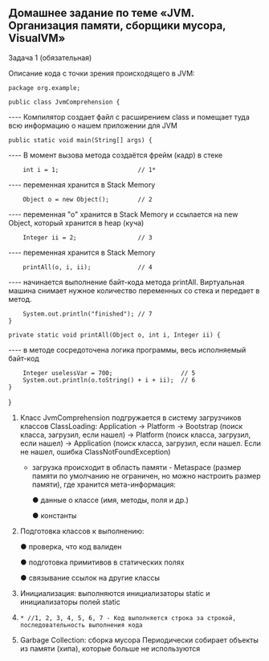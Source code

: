 ## Домашнее задание по теме «JVM. Организация памяти, сборщики мусора, VisualVM»
Задача 1 (обязательная)

Описание кода с точки зрения происходящего в JVM:

    package org.example;

    public class JvmComprehension {
---- Компилятор создает файл с расширением class и помещает туда всю информацию о нашем приложении для JVM

    public static void main(String[] args) { 
---- В момент вызова метода создаётся фрейм (кадр) в стеке

        int i = 1;                      // 1*
---- переменная хранится в Stack Memory

        Object o = new Object();        // 2
---- переменная "о" хранится в Stack Memory и ссылается на new Object, который хранится в heap (куча)

        Integer ii = 2;                 // 3
---- переменная хранится в Stack Memory

        printAll(o, i, ii);             // 4
---- начинается выполнение байт-кода метода printAll.
Виртуальная машина снимает нужное количество переменных со стека и передает в метод.

        System.out.println("finished"); // 7
    }

    private static void printAll(Object o, int i, Integer ii) {
---- в методе сосредоточена логика программы, весь исполняемый байт-код

        Integer uselessVar = 700;                   // 5
        System.out.println(o.toString() + i + ii);  // 6
    }
}

1) Класс JvmComprehension подгружается в систему загрузчиков классов ClassLoading: Application ->
   Platform -> Bootstrap (поиск класса, загрузил, если нашел) -> Platform (поиск класса, загрузил, если нашел) ->
   Application (поиск класса, загрузил, если нашел. Если не нашел, ошибка ClassNotFoundException)
    - загрузка происходит в область памяти - Metaspace (размер памяти по умолчанию не ограничен, 
      но можно настроить размер памяти),
      где хранится мета-информация:
   
      ● данные о классе (имя, методы, поля и др.)
   
      ● константы
2) Подготовка классов к выполнению:

   ● проверка, что код валиден

   ● подготовка примитивов в статических
   полях

   ● связывание ссылок на другие классы
3) Инициализация:
   выполняются инициализаторы static
   и инициализаторы полей static
4)     * //1, 2, 3, 4, 5, 6, 7 - Код выполняется строка за строкой, последовательность выполнения кода

5) Garbage Collection: сборка мусора
   Периодически собирает объекты из памяти
   (хипа), которые больше не используются